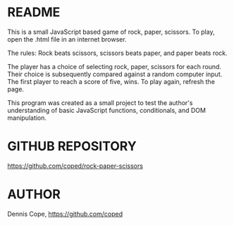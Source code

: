 # README
This is a small JavaScript based game of rock, paper, scissors. To play, open the .html file in an internet browser.

The rules: Rock beats scissors, scissors beats paper, and paper beats rock.

The player has a choice of selecting rock, paper, scissors for each round. Their choice is subsequently compared against a random computer input. The first player to reach a score of five, wins. To play again, refresh the page.

This program was created as a small project to test the author's understanding of basic JavaScript functions, conditionals, and DOM manipulation.

# GITHUB REPOSITORY
https://github.com/coped/rock-paper-scissors

# AUTHOR
Dennis Cope, https://github.com/coped